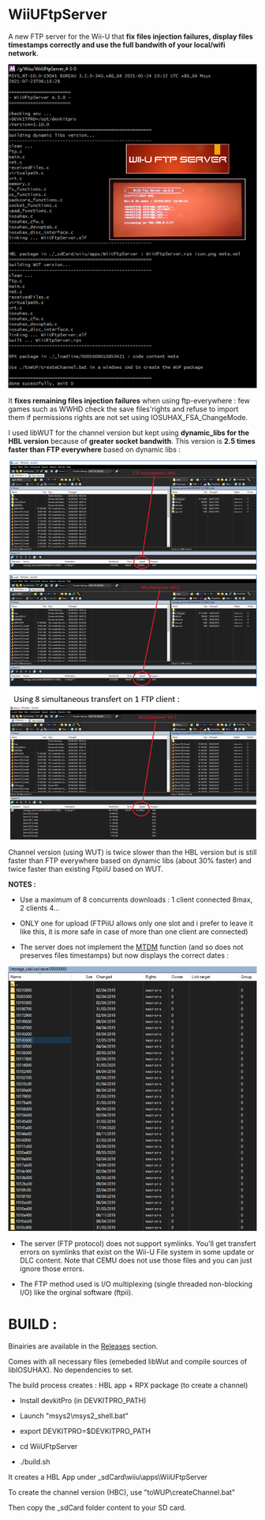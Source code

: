 # WiiUFtpServer
A new FTP server for the Wii-U that **fix files injection failures, display files timestamps correctly and use the full bandwith of your local/wifi network**.

<p align="center">
  <img src="WiiUFtpServer.png">
</p>

It **fixes remaining files injection failures** when using ftp-everywhere : few games such as WWHD check the save files'rights and refuse to import them if permissions rights are not set using IOSUHAX_FSA_ChangeMode.

I used libWUT for the channel version but kept using **dynamic_libs for the HBL version** because of **greater socket bandwith**. 
This version is **2.5 times faster than FTP everywhere** based on dynamic libs :

<p align="center">
  <img src="bandwith.png">
</p>

Channel version (using WUT) is twice slower than the HBL version but is still faster than FTP everywhere based on dynamic libs (about 30% faster) and twice faster than existing FtpiiU based on WUT.

**NOTES :**

- Use a maximum of 8 concurrents downloads : 1 client connected 8max, 2 clients 4...
- ONLY one for upload (FTPiiU allows only one slot and i prefer to leave it like this, it is more safe in case of more than one client are connected)

- The server does not implement the [MTDM](https://support.solarwinds.com/SuccessCenter/s/article/Enable-the-MDTM-command-to-preserve-the-original-time-stamp-of-uploaded-files?language=en_US) function (and so does not preserves files timestamps) but now displays the correct dates : 

<p align="center">
  <img src="timestamps.png">
</p>

- The server (FTP protocol) does not support symlinks. You'll get transfert errors on symlinks that exist on the Wii-U File system in some update or DLC content. Note that CEMU does not use those files and you can just ignore those errors.

- The FTP method used is I/O multiplexing (single threaded non-blocking I/O) like the orginal software (ftpii).


#
# BUILD :

Binairies are available in the [Releases](https://github.com/Laf111/WiiUFtpServer/releases/latest) section.

Comes with all necessary files (emebeded libWut and compile sources of libIOSUHAX). 
No dependencies to set.


The build process creates : HBL app + RPX package (to create a channel)


- Install devkitPro (in DEVKITPRO_PATH)

- Launch "msys2\msys2_shell.bat"

- export DEVKITPRO=$DEVKITPRO_PATH

- cd WiiUFtpServer

- ./build.sh

It creates a HBL App under \_sdCard\wiiu\apps\WiiUFtpServer

To create the channel version (HBC), use "toWUP\createChannel.bat"

Then copy the \_sdCard folder content to your SD card.


